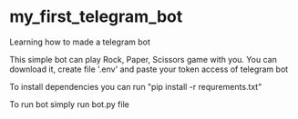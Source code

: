 # my_first_telegram_bot
Learning how to made a telegram bot

This simple bot can play Rock, Paper, Scissors game with you.
You can download it, create file '.env' and paste your token access of telegram bot

To install dependencies you can run "pip install -r requrements.txt"

To run bot simply run bot.py file
